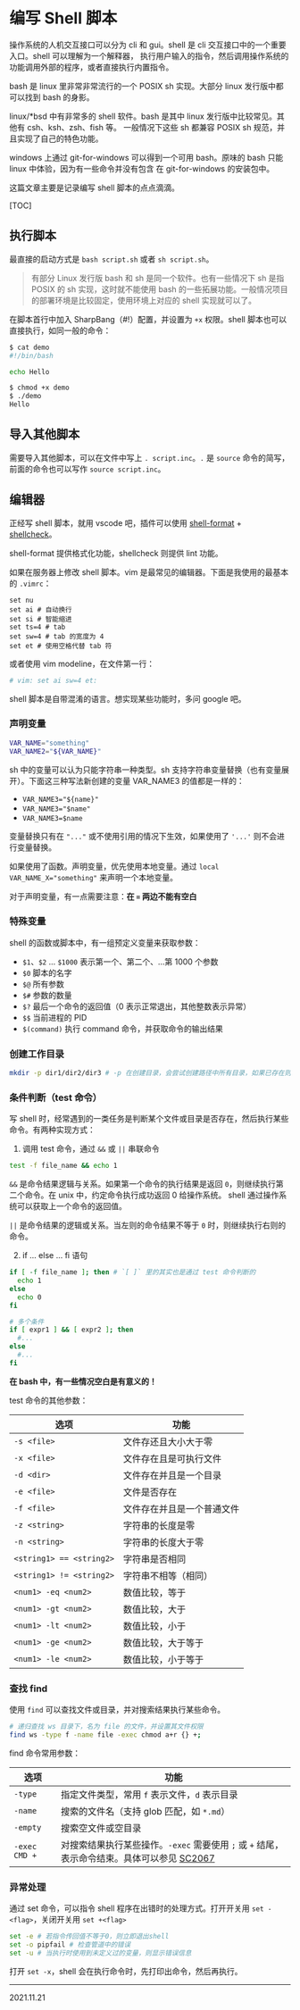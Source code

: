 # 编写 Shell 脚本

操作系统的人机交互接口可以分为 cli 和 gui。shell 是 cli 交互接口中的一个重要入口。shell 可以理解为一个解释器，
执行用户输入的指令，然后调用操作系统的功能调用外部的程序，或者直接执行内置指令。

bash 是 linux 里非常非常流行的一个 POSIX sh 实现。大部分 linux 发行版中都可以找到 bash 的身影。

linux/*bsd 中有非常多的 shell 软件。bash 是其中 linux 发行版中比较常见。其他有 csh、ksh、zsh、fish 等。
一般情况下这些 sh 都兼容 POSIX sh 规范，并且实现了自己的特色功能。

windows 上通过 git-for-windows 可以得到一个可用 bash。原味的 bash 只能 linux 中体验，因为有一些命令并没有包含 在
git-for-windows 的安装包中。

这篇文章主要是记录编写 shell 脚本的点点滴滴。

[TOC]

## 执行脚本

最直接的启动方式是 `bash script.sh` 或者 `sh script.sh`。

> 有部分 Linux 发行版 bash 和 sh 是同一个软件。也有一些情况下 sh 是指 POSIX 的 sh 实现，这时就不能使用 bash
> 的一些拓展功能。一般情况项目的部署环境是比较固定，使用环境上对应的 shell 实现就可以了。

在脚本首行中加入 SharpBang（#!）配置，并设置为 `+x` 权限。shell 脚本也可以直接执行，如同一般的命令：

```sh
$ cat demo
#!/bin/bash

echo Hello

$ chmod +x demo
$ ./demo
Hello
```

## 导入其他脚本

需要导入其他脚本，可以在文件中写上 `. script.inc`。`.` 是 `source` 命令的简写，前面的命令也可以写作
`source script.inc`。

## 编辑器

正经写 shell 脚本，就用 vscode 吧，插件可以使用 [shell-format][shell-format] +
[shellcheck][shellcheck]。

shell-format 提供格式化功能，shellcheck 则提供 lint 功能。

[shell-format]: https://marketplace.visualstudio.com/items?itemName=foxundermoon.shell-format
[shellcheck]: https://marketplace.visualstudio.com/items?itemName=timonwong.shellcheck

如果在服务器上修改 shell 脚本。vim 是最常见的编辑器。下面是我使用的最基本的 `.vimrc`：

```vim
set nu
set ai # 自动换行
set si # 智能缩进
set ts=4 # tab 
set sw=4 # tab 的宽度为 4
set et # 使用空格代替 tab 符
```

或者使用 vim modeline，在文件第一行：

```sh
# vim: set ai sw=4 et:
```

shell 脚本是自带混淆的语言。想实现某些功能时，多问 google 吧。

### 声明变量

```sh
VAR_NAME="something"
VAR_NAME2="${VAR_NAME}"
```

sh 中的变量可以认为只能字符串一种类型。sh 支持字符串变量替换（也有变量展开）。下面这三种写法新创建的变量 VAR_NAME3 的值都是一样的：

- `VAR_NAME3="${name}"`
- `VAR_NAME3="$name"`
- `VAR_NAME3=$name`

变量替换只有在 `"..."` 或不使用引用的情况下生效，如果使用了 `'...'` 则不会进行变量替换。

如果使用了函数。声明变量，优先使用本地变量。通过 `local VAR_NAME_X="something"` 来声明一个本地变量。

对于声明变量，有一点需要注意：**在 `=` 两边不能有空白**

### 特殊变量

shell 的函数或脚本中，有一组预定义变量来获取参数：

- `$1`、`$2` ... `$1000` 表示第一个、第二个、...第 1000 个参数
- `$0` 脚本的名字
- `$@` 所有参数
- `$#` 参数的数量
- `$?` 最后一个命令的返回值（0 表示正常退出，其他整数表示异常）
- `$$` 当前进程的 PID
- `$(command)` 执行 command 命令，并获取命令的输出结果

### 创建工作目录

```sh
mkdir -p dir1/dir2/dir3 # -p 在创建目录，会尝试创建路径中所有目录，如果已存在则忽略
```

### 条件判断（test 命令）

写 shell 时，经常遇到的一类任务是判断某个文件或目录是否存在，然后执行某些命令。有两种实现方式：


1. 调用 test 命令，通过 `&&` 或 `||` 串联命令

```sh
test -f file_name && echo 1
```

`&&` 是命令结果逻辑与关系。如果第一个命令的执行结果是返回 `0`，则继续执行第二个命令。在 unix 中，约定命令执行成功返回 0 给操作系统。
shell 通过操作系统可以获取上一个命令的返回值。

`||` 是命令结果的逻辑或关系。当左则的命令结果不等于 `0` 时，则继续执行右则的命令。

2. if ... else ... fi 语句

```sh
if [ -f file_name ]; then # `[ ]` 里的其实也是通过 test 命令判断的
  echo 1
else
  echo 0
fi

# 多个条件
if [ expr1 ] && [ expr2 ]; then 
  #...
else
  #...
fi
```

**在 bash 中，有一些情况空白是有意义的！**

test 命令的其他参数：

| 选项                       | 功能            |
| ------------------------ | ------------- |
| `-s <file>`              | 文件存还且大小大于零    |
| `-x <file>`              | 文件存在且是可执行文件    |
| `-d <dir>`               | 文件存在并且是一个目录   |
| `-e <file>`              | 文件是否存在        |
| `-f <file>`              | 文件存在并且是一个普通文件 |
| `-z <string>`            | 字符串的长度是零      |
| `-n <string>`            | 字符串的长度大于零     |
| `<string1> == <string2>` | 字符串是否相同       |
| `<string1> != <string2>` | 字符串不相等（相同）    |
| `<num1> -eq <num2>`      | 数值比较，等于       |
| `<num1> -gt <num2>`      | 数值比较，大于       |
| `<num1> -lt <num2>`      | 数值比较，小于       |
| `<num1> -ge <num2>`      | 数值比较，大于等于     |
| `<num1> -le <num2>`      | 数值比较，小于等于     |

### 查找 find

使用 `find` 可以查找文件或目录，并对搜索结果执行某些命令。

```sh
# 递归查找 ws 目录下，名为 file 的文件，并设置其文件权限
find ws -type f -name file -exec chmod a+r {} +;
```

find 命令常用参数：

| 选项 | 功能 |
|-----|------|
| `-type` | 指定文件类型，常用 `f` 表示文件，`d` 表示目录 |
| `-name` | 搜索的文件名（支持 glob 匹配，如 `*.md`） |
| `-empty` | 搜索空文件或空目录 |
| `-exec CMD +` | 对搜索结果执行某些操作。`-exec` 需要使用 `;` 或 `+` 结尾，表示命令结束。具体可以参见 [SC2067] |

[SC2067]: https://github.com/koalaman/shellcheck/wiki/SC2067

### 异常处理

通过 set 命令，可以指令 shell 程序在出错时的处理方式。打开开关用 `set -<flag>`，关闭开关用 `set +<flag>`

```sh
set -e # 若指令传回值不等于0，则立即退出shell
set -o pipfail # 检查管道中的错误
set -u # 当执行时使用到未定义过的变量，则显示错误信息
```

打开 `set -x`，shell 会在执行命令时，先打印出命令，然后再执行。

---

2021.11.21
